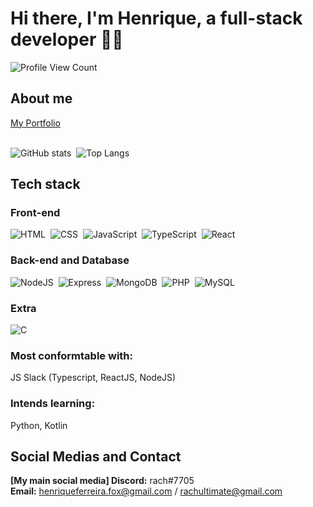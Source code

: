 # Hi there, I'm Henrique, a full-stack developer 👋🌉
![Profile View Count](https://komarev.com/ghpvc/?username=rachzy&color=blueviolet)

## About me

[My Portfolio](https://rachzy.github.io) <br> <br>

![GitHub stats](https://github-readme-stats.vercel.app/api?username=rachzy&show_icons=true&theme=radical)&nbsp;
![Top Langs](https://github-readme-stats.vercel.app/api/top-langs/?username=rachzy&hide=php&exclude_repo=Fastalk,Oncoffee&show_icons=true&theme=radical&layout=compact)

## Tech stack

### Front-end

![HTML](https://img.shields.io/badge/HTML5-E34F26?style=for-the-badge&logo=html5&logoColor=white)&nbsp;
![CSS](https://img.shields.io/badge/CSS3-1572B6?style=for-the-badge&logo=css3&logoColor=white)&nbsp;
![JavaScript](https://img.shields.io/badge/JavaScript-323330?style=for-the-badge&logo=javascript&logoColor=F7DF1)&nbsp;
![TypeScript](https://img.shields.io/badge/TypeScript-007ACC?style=for-the-badge&logo=typescript&logoColor=white)&nbsp;
![React](https://img.shields.io/badge/React-20232A?style=for-the-badge&logo=react&logoColor=61DAFB)&nbsp;

### Back-end and Database

![NodeJS](https://img.shields.io/badge/Node.js-43853D?style=for-the-badge&logo=node.js&logoColor=white)&nbsp;
![Express](https://img.shields.io/badge/Express.js-404D59?style=for-the-badge)&nbsp;
![MongoDB](https://img.shields.io/badge/MongoDB-4EA94B?style=for-the-badge&logo=mongodb&logoColor=white)&nbsp;
![PHP](https://img.shields.io/badge/PHP-777BB4?style=for-the-badge&logo=php&logoColor=white)&nbsp;
![MySQL](https://img.shields.io/badge/MySQL-00000F?style=for-the-badge&logo=mysql&logoColor=white)&nbsp;

### Extra

![C](https://img.shields.io/badge/C-00599C?style=for-the-badge&logo=c&logoColor=white)&nbsp;

<h3>Most conformtable with:</h3> JS Slack (Typescript, ReactJS, NodeJS)
<h3>Intends learning:</h3> Python, Kotlin

## Social Medias and Contact
<b>[My main social media] Discord:</b> rach#7705 <br>
<b>Email:</b> henriqueferreira.fox@gmail.com / rachultimate@gmail.com <br>

